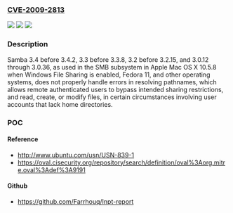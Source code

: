 ### [CVE-2009-2813](https://cve.mitre.org/cgi-bin/cvename.cgi?name=CVE-2009-2813)
![](https://img.shields.io/static/v1?label=Product&message=n%2Fa&color=blue)
![](https://img.shields.io/static/v1?label=Version&message=n%2Fa&color=blue)
![](https://img.shields.io/static/v1?label=Vulnerability&message=n%2Fa&color=brighgreen)

### Description

Samba 3.4 before 3.4.2, 3.3 before 3.3.8, 3.2 before 3.2.15, and 3.0.12 through 3.0.36, as used in the SMB subsystem in Apple Mac OS X 10.5.8 when Windows File Sharing is enabled, Fedora 11, and other operating systems, does not properly handle errors in resolving pathnames, which allows remote authenticated users to bypass intended sharing restrictions, and read, create, or modify files, in certain circumstances involving user accounts that lack home directories.

### POC

#### Reference
- http://www.ubuntu.com/usn/USN-839-1
- https://oval.cisecurity.org/repository/search/definition/oval%3Aorg.mitre.oval%3Adef%3A9191

#### Github
- https://github.com/Farrhouq/Inpt-report

